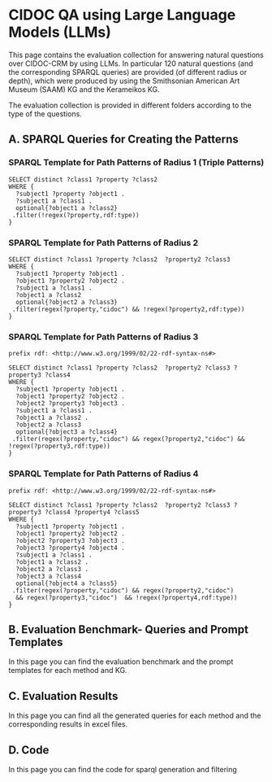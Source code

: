 # CIDOC QA using Large Language Models (LLMs)

This page contains the evaluation collection for answering natural questions  over CIDOC-CRM by using LLMs. 
In particular 120  natural questions (and the corresponding SPARQL queries) are provided  (of different radius or depth), which were produced by using the Smithsonian American Art Museum (SAAM) KG and the Kerameikos KG.

The evaluation collection is provided in different folders according to the type of the questions.

## A. SPARQL Queries for Creating the Patterns

### SPARQL Template for Path Patterns of Radius 1 (Triple Patterns)


```sparql
SELECT distinct ?class1 ?property ?class2
WHERE {
  ?subject1 ?property ?object1 . 
  ?subject1 a ?class1 .
  optional{?object1 a ?class2} 
 .filter(!regex(?property,rdf:type))
}
```
### SPARQL Template for Path Patterns of Radius 2 

```sparql
SELECT distinct ?class1 ?property ?class2  ?property2 ?class3
WHERE {
  ?subject1 ?property ?object1 .
  ?object1 ?property2 ?object2 .
  ?subject1 a ?class1 .
  ?object1 a ?class2
  optional{?object2 a ?class3} 
 .filter(regex(?property,"cidoc") && !regex(?property2,rdf:type))
}
```

### SPARQL Template for Path Patterns of Radius 3

```sparql
prefix rdf: <http://www.w3.org/1999/02/22-rdf-syntax-ns#>

SELECT distinct ?class1 ?property ?class2  ?property2 ?class3 ?property3 ?class4
WHERE {
  ?subject1 ?property ?object1 .
  ?object1 ?property2 ?object2 .
  ?object2 ?property3 ?object3 .
  ?subject1 a ?class1 .
  ?object1 a ?class2 .
  ?object2 a ?class3
  optional{?object3 a ?class4} 
 .filter(regex(?property,"cidoc") && regex(?property2,"cidoc") && !regex(?property3,rdf:type))
}
```

### SPARQL Template for Path Patterns of Radius 4
```sparql
prefix rdf: <http://www.w3.org/1999/02/22-rdf-syntax-ns#>

SELECT distinct ?class1 ?property ?class2  ?property2 ?class3 ?property3 ?class4 ?property4 ?class5
WHERE {
  ?subject1 ?property ?object1 .
  ?object1 ?property2 ?object2 .
  ?object2 ?property3 ?object3 .
  ?object3 ?property4 ?object4 .
  ?subject1 a ?class1 .
  ?object1 a ?class2 .
  ?object2 a ?class3 .
  ?object3 a ?class4
  optional{?object4 a ?class5} 
 .filter(regex(?property,"cidoc") && regex(?property2,"cidoc")
  && regex(?property3,"cidoc")  && !regex(?property4,rdf:type))
}
```

## B. Evaluation Benchmark- Queries and Prompt Templates
In this page you can find the evaluation benchmark and the prompt templates for each method and KG.

## C. Evaluation Results  
In this page you can find all the generated queries for each method and the corresponding results in excel files.

## D. Code  
In this page you can find the code for sparql generation and filtering


